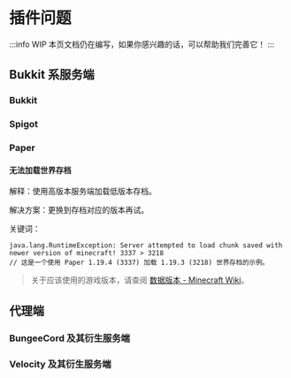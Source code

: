 # 插件问题

:::info WIP
本页文档仍在编写，如果你感兴趣的话，可以帮助我们完善它！
:::

## Bukkit 系服务端

### Bukkit

### Spigot

### Paper

#### 无法加载世界存档

解释：使用高版本服务端加载低版本存档。

解决方案：更换到存档对应的版本再试。

关键词：

```
java.lang.RuntimeException: Server attempted to load chunk saved with newer version of minecraft! 3337 > 3218
// 这是一个使用 Paper 1.19.4 (3337) 加载 1.19.3 (3218) 世界存档的示例。
```

> 关于应该使用的游戏版本，请查阅 [数据版本 - Minecraft Wiki](https://minecraft.fandom.com/zh/wiki/数据版本#数据版本列表)。

## 代理端

### BungeeCord 及其衍生服务端

### Velocity 及其衍生服务端
